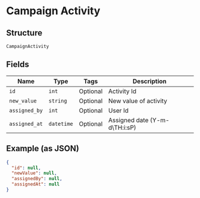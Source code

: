 
# Campaign Activity

## Structure

`CampaignActivity`

## Fields

| Name | Type | Tags | Description |
|  --- | --- | --- | --- |
| `id` | `int` | Optional | Activity Id |
| `new_value` | `string` | Optional | New value of activity |
| `assigned_by` | `int` | Optional | User Id |
| `assigned_at` | `datetime` | Optional | Assigned date (Y-m-d\TH:i:sP) |

## Example (as JSON)

```json
{
  "id": null,
  "newValue": null,
  "assignedBy": null,
  "assignedAt": null
}
```


